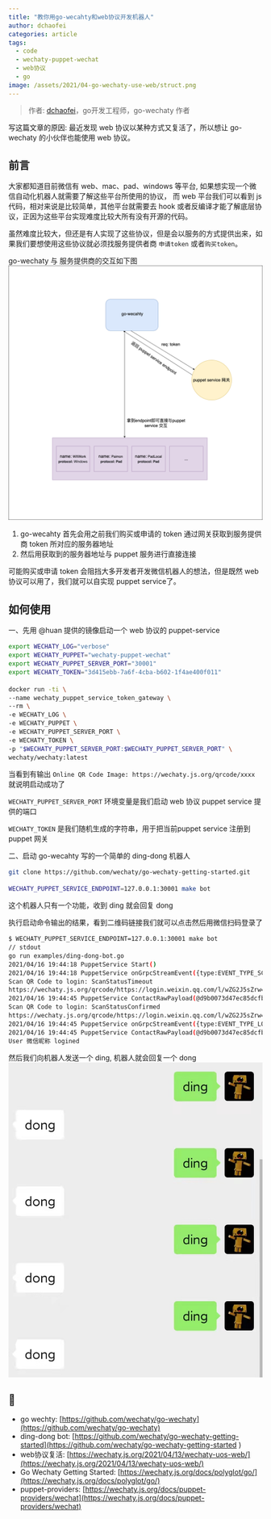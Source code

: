 ```yaml
---
title: "教你用go-wecahty和web协议开发机器人"
author: dchaofei
categories: article
tags:
  - code
  - wechaty-puppet-wechat
  - web协议
  - go
image: /assets/2021/04-go-wechaty-use-web/struct.png
---
```


> 作者: [dchaofei](https://github.com/dchaofei)，go开发工程师，go-wechaty 作者

<!-- more -->

写这篇文章的原因: 最近发现 web 协议以某种方式又复活了，所以想让 go-wechaty 的小伙伴也能使用 web 协议。

## 前言

大家都知道目前微信有 web、mac、pad、windows 等平台, 如果想实现一个微信自动化机器人就需要了解这些平台所使用的协议，
而 web 平台我们可以看到 js 代码，相对来说是比较简单，其他平台就需要去 hook 或者反编译才能了解底层协议，正因为这些平台实现难度比较大所有没有开源的代码。

虽然难度比较大，但还是有人实现了这些协议，但是会以服务的方式提供出来，如果我们要想使用这些协议就必须找服务提供者商
`申请token` 或者`购买token`。

go-wechaty 与 服务提供商的交互如下图
![交互图](/assets/2021/04-go-wechaty-use-web/struct.png)

1. go-wecahty 首先会用之前我们购买或申请的 token 通过网关获取到服务提供商 token 所对应的服务器地址
2. 然后用获取到的服务器地址与 puppet 服务进行直接连接

可能购买或申请 token 会阻挡大多开发者开发微信机器人的想法，但是既然 web 协议可以用了，我们就可以自实现 puppet service了。

## 如何使用

一、先用 @huan 提供的镜像启动一个 web 协议的 puppet-service

```bash
export WECHATY_LOG="verbose"
export WECHATY_PUPPET="wechaty-puppet-wechat"
export WECHATY_PUPPET_SERVER_PORT="30001"
export WECHATY_TOKEN="3d415ebb-7a6f-4cba-b602-1f4ae400f011"

docker run -ti \
--name wechaty_puppet_service_token_gateway \
--rm \
-e WECHATY_LOG \
-e WECHATY_PUPPET \
-e WECHATY_PUPPET_SERVER_PORT \
-e WECHATY_TOKEN \
-p "$WECHATY_PUPPET_SERVER_PORT:$WECHATY_PUPPET_SERVER_PORT" \
wechaty/wechaty:latest
```

当看到有输出 `Online QR Code Image: https://wechaty.js.org/qrcode/xxxx` 就说明启动成功了

`WECHATY_PUPPET_SERVER_PORT` 环境变量是我们启动 web 协议 puppet service 提供的端口

`WECHATY_TOKEN` 是我们随机生成的字符串，用于把当前puppet service 注册到 puppet 网关

二、启动 go-wecahty 写的一个简单的 ding-dong 机器人

```bash
git clone https://github.com/wechaty/go-wechaty-getting-started.git

WECHATY_PUPPET_SERVICE_ENDPOINT=127.0.0.1:30001 make bot

```

这个机器人只有一个功能，收到 ding 就会回复 dong

执行启动命令输出的结果，看到二维码链接我们就可以点击然后用微信扫码登录了

```bash
$ WECHATY_PUPPET_SERVICE_ENDPOINT=127.0.0.1:30001 make bot
// stdout
go run examples/ding-dong-bot.go
2021/04/16 19:44:18 PuppetService Start()
2021/04/16 19:44:18 PuppetService onGrpcStreamEvent({type:EVENT_TYPE_SCAN payload:{"qrcode":"https://login.weixin.qq.com/l/wZG2J5sZrw==","status":5}})
Scan QR Code to login: ScanStatusTimeout
https://wechaty.js.org/qrcode/https://login.weixin.qq.com/l/wZG2J5sZrw==
2021/04/16 19:44:45 PuppetService ContactRawPayload(@d9b0073d47ec85dcfbe8b0427c3da085067103aa721478f77db1cad011267bc7)
Scan QR Code to login: ScanStatusConfirmed
https://wechaty.js.org/qrcode/https://login.weixin.qq.com/l/wZG2J5sZrw==
2021/04/16 19:44:45 PuppetService onGrpcStreamEvent({type:EVENT_TYPE_LOGIN payload:{"contactId":"@d9b0073d47ec85dcfbe8b0427c3da085067103aa721478f77db1cad011267bc7"}})
2021/04/16 19:44:45 PuppetService ContactRawPayload(@d9b0073d47ec85dcfbe8b0427c3da085067103aa721478f77db1cad011267bc7)
User 微信昵称 logined
```

然后我们向机器人发送一个 ding, 机器人就会回复一个 dong
![ding-dong](/assets/2021/04-go-wechaty-use-web/ding.jpeg)

## 🔗

- go wechty: [https://github.com/wechaty/go-wechaty](https://github.com/wechaty/go-wechaty)
- ding-dong bot: [https://github.com/wechaty/go-wechaty-getting-started](https://github.com/wechaty/go-wechaty-getting-started )
- web协议复活: [https://wechaty.js.org/2021/04/13/wechaty-uos-web/](https://wechaty.js.org/2021/04/13/wechaty-uos-web/)
- Go Wechaty Getting Started: [https://wechaty.js.org/docs/polyglot/go/](https://wechaty.js.org/docs/polyglot/go/)
- puppet-providers: [https://wechaty.js.org/docs/puppet-providers/wechat](https://wechaty.js.org/docs/puppet-providers/wechat)
